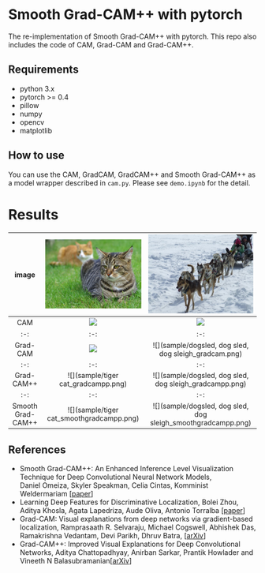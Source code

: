 # Smooth Grad-CAM++ with pytorch
The re-implementation of Smooth Grad-CAM++ with pytorch.
This repo also includes the code of CAM, Grad-CAM and Grad-CAM++.

## Requirements
* python 3.x
* pytorch >= 0.4
* pillow
* numpy
* opencv
* matplotlib

## How to use
You can use the CAM, GradCAM, GradCAM++ and Smooth Grad-CAM++ as a model wrapper described in `cam.py`.
Please see `demo.ipynb` for the detail.

# Results
|image|![](sample/tigercat.jpg)|![](sample/dogsled.jpg)|
|:-:|:-:|:-:|
|CAM|![](sample/tiger-cat_cam.png)|![](sample/dogsled,-dog-sled,-dog-sleigh_cam.png)|
|:-:|:-:|:-:|
|Grad-CAM|![](sample/tiger-cat_gradcam.png)|![](sample/dogsled, dog sled, dog sleigh_gradcam.png)|
|:-:|:-:|:-:|
|Grad-CAM++|![](sample/tiger cat_gradcampp.png)|![](sample/dogsled, dog sled, dog sleigh_gradcampp.png)|
|:-:|:-:|:-:|
|Smooth Grad-CAM++|![](sample/tiger cat_smoothgradcampp.png)|![](sample/dogsled, dog sled, dog sleigh_smoothgradcampp.png)|

## References
* Smooth Grad-CAM++: An Enhanced Inference Level Visualization Technique for Deep Convolutional Neural Network Models,  
  Daniel Omeiza, Skyler Speakman, Celia Cintas, Komminist Weldermariam [[paper](https://arxiv.org/abs/1908.01224)]
* Learning Deep Features for Discriminative Localization, 
  Bolei Zhou, Aditya Khosla, Agata Lapedriza, Aude Oliva, Antonio Torralba [[paper](http://cnnlocalization.csail.mit.edu/Zhou_Learning_Deep_Features_CVPR_2016_paper.pdf)]
* Grad-CAM: Visual explanations from deep networks via gradient-based localization,
  Ramprasaath R. Selvaraju, Michael Cogswell, Abhishek Das, Ramakrishna Vedantam, Devi Parikh, Dhruv Batra, [[arXiv](https://arxiv.org/abs/1610.02391)]
* Grad-CAM++: Improved Visual Explanations for Deep Convolutional Networks,
  Aditya Chattopadhyay, Anirban Sarkar, Prantik Howlader and Vineeth N Balasubramanian[[arXiv](https://arxiv.org/pdf/1710.11063.pdf)]
  
